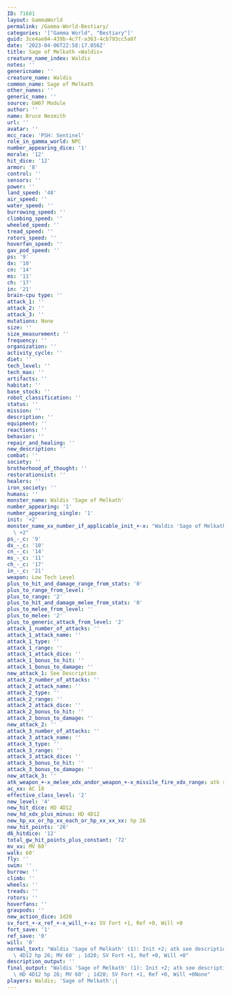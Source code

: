 ```yaml
---
ID: 71681
layout: GammaWorld
permalink: /Gamma-World-Bestiary/
categories: '["Gamma World", "Bestiary"]'
guid: 3ce4ae04-439b-4c7f-a363-4cb793cc5a8f
date: '2023-04-06T22:58:17.056Z'
title: Sage of Melkath «Waldis»
creature_name_index: Waldis
notes: ''
genericname: ''
creature_name: Waldis
common_name: Sage of Melkath
other_names: ''
generic_name: ''
source: GW07 Module
author: ''
name: Bruce Nesmith
url: ''
avatar: ''
mcc_race: 'PSH: Sentinel'
role_in_gamma_world: NPC
number_appearing_dice: '1'
morale: '12'
hit_dice: '12'
armor: '8'
control: ''
sensors: ''
power: ''
land_speed: '48'
air_speed: ''
water_speed: ''
burrowing_speed: ''
climbing_speed: ''
wheeled_speed: ''
tread_speed: ''
rotors_speed: ''
hoverfan_speed: ''
gav_pod_speed: ''
ps: '9'
dx: '10'
cn: '14'
ms: '11'
ch: '17'
in: '21'
brain-cpu type: ''
attack_1: ''
attack_2: ''
attack_3: ''
mutations: None
size: ''
size_measurement: ''
frequency: ''
organization: ''
activity_cycle: ''
diet: ''
tech_level: ''
tech_max: ''
artifacts: ''
habitat: ''
base_stock: ''
robot_classification: ''
status: ''
mission: ''
description: ''
equipment: ''
reactions: ''
behavior: ''
repair_and_healing: ''
new_description: ''
combat: ''
society: ''
brotherhood_of_thought: ''
restorationsist: ''
healers: ''
iron_society: ''
humans: ''
monster_name: Waldis 'Sage of Melkath'
number_appearing: '1'
number_appearing_single: '1'
init: '+2'
monster_name_xx_number_if_applicable_init_+-x: "Waldis 'Sage of Melkath' (1): Init\
  \ +2"
ps_-_c: '9'
dx_-_c: '10'
cn_-_c: '14'
ms_-_c: '11'
ch_-_c: '17'
in_-_c: '21'
weapon: Low Tech Level
plus_to_hit_and_damage_range_from_stats: '0'
plus_to_range_from_level: ''
plus_to_range: '2'
plus_to_hit_and_damage_melee_from_stats: '0'
plus_to_melee_from_level: ''
plus_to_melee: '2'
plus_to_generic_attack_from_level: '2'
attack_1_number_of_attacks: ''
attack_1_attack_name: ''
attack_1_type: ''
attack_1_range: ''
attack_1_attack_dice: ''
attack_1_bonus_to_hit: ''
attack_1_bonus_to_damage: ''
new_attack_1: See Description
attack_2_number_of_attacks: ''
attack_2_attack_name: ''
attack_2_type: ''
attack_2_range: ''
attack_2_attack_dice: ''
attack_2_bonus_to_hit: ''
attack_2_bonus_to_damage: ''
new_attack_2: ''
attack_3_number_of_attacks: ''
attack_3_attack_name: ''
attack_3_type: ''
attack_3_range: ''
attack_3_attack_dice: ''
attack_3_bonus_to_hit: ''
attack_3_bonus_to_damage: ''
new_attack_3: ''
atk_weapon_+-x_melee_xdx_andor_weapon_+-x_missile_fire_xdx_range: atk see description
ac_xx: AC 18
effective_class_level: '2'
new_level: '4'
new_hit_dice: HD 4D12
new_hd_xdx_plus_minus: HD 4D12
new_hp_xx_or_hp_xx_each_or_hp_xx_xx_xx: hp 26
new_hit_points: '26'
d6_hitdice: '12'
total_gw_hit_points_plus_constant: '72'
mv_xx: MV 60'
walk: 60'
fly: ''
swim: ''
burrow: ''
climb: ''
wheels: ''
treads: ''
rotors: ''
hoverfans: ''
gravpods: ''
new_action_dice: 1d20
sv_fort_+-x_ref_+-x_will_+-x: SV Fort +1, Ref +0, Will +0
fort_save: '1'
ref_save: '0'
will: '0'
normal_text: "Waldis 'Sage of Melkath' (1): Init +2; atk see description; AC 18; HD\
  \ 4D12 hp 26; MV 60' ; 1d20; SV Fort +1, Ref +0, Will +0"
description_output: ''
final_output: "Waldis 'Sage of Melkath' (1): Init +2; atk see description; AC 18;\
  \ HD 4D12 hp 26; MV 60' ; 1d20; SV Fort +1, Ref +0, Will +0None"
players: Waldis; 'Sage of Melkath';|
---
```

</br>